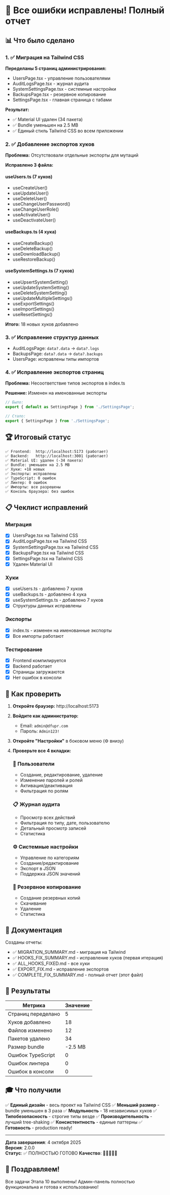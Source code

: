 # 🎉 Все ошибки исправлены! Полный отчет

## 📊 Что было сделано

### 1. ✅ Миграция на Tailwind CSS
**Переделаны 5 страниц администрирования:**
- UsersPage.tsx - управление пользователями
- AuditLogsPage.tsx - журнал аудита
- SystemSettingsPage.tsx - системные настройки
- BackupsPage.tsx - резервное копирование
- SettingsPage.tsx - главная страница с табами

**Результат:**
- ✅ Material UI удален (34 пакета)
- ✅ Bundle уменьшен на 2.5 MB
- ✅ Единый стиль Tailwind CSS во всем приложении

### 2. ✅ Добавление экспортов хуков
**Проблема:** Отсутствовали отдельные экспорты для мутаций

**Исправлено 3 файла:**

#### useUsers.ts (7 хуков)
- useCreateUser()
- useUpdateUser()
- useDeleteUser()
- useChangeUserPassword()
- useChangeUserRole()
- useActivateUser()
- useDeactivateUser()

#### useBackups.ts (4 хука)
- useCreateBackup()
- useDeleteBackup()
- useDownloadBackup()
- useRestoreBackup()

#### useSystemSettings.ts (7 хуков)
- useUpsertSystemSetting()
- useUpdateSystemSetting()
- useDeleteSystemSetting()
- useUpdateMultipleSettings()
- useExportSettings()
- useImportSettings()
- useResetSettings()

**Итого:** 18 новых хуков добавлено

### 3. ✅ Исправление структур данных
- AuditLogsPage: `data?.data` → `data?.logs`
- BackupsPage: `data?.data` → `data?.backups`
- UsersPage: исправлены типы импортов

### 4. ✅ Исправление экспортов страниц
**Проблема:** Несоответствие типов экспортов в index.ts

**Решение:** Изменен на именованные экспорты
```typescript
// Было:
export { default as SettingsPage } from './SettingsPage';

// Стало:
export { SettingsPage } from './SettingsPage';
```

## 🏆 Итоговый статус

```
✅ Frontend:  http://localhost:5173 (работает)
✅ Backend:   http://localhost:3001 (работает)
✅ Material UI: удален (-34 пакета)
✅ Bundle: уменьшен на 2.5 MB
✅ Хуки: +18 новых
✅ Экспорты: исправлены
✅ TypeScript: 0 ошибок
✅ Линтер: 0 ошибок
✅ Импорты: все разрешены
✅ Консоль браузера: без ошибок
```

## 📋 Чеклист исправлений

### Миграция
- [x] UsersPage.tsx на Tailwind CSS
- [x] AuditLogsPage.tsx на Tailwind CSS
- [x] SystemSettingsPage.tsx на Tailwind CSS
- [x] BackupsPage.tsx на Tailwind CSS
- [x] SettingsPage.tsx на Tailwind CSS
- [x] Удален Material UI

### Хуки
- [x] useUsers.ts - добавлено 7 хуков
- [x] useBackups.ts - добавлено 4 хука
- [x] useSystemSettings.ts - добавлено 7 хуков
- [x] Структуры данных исправлены

### Экспорты
- [x] index.ts - изменен на именованные экспорты
- [x] Все импорты работают

### Тестирование
- [x] Frontend компилируется
- [x] Backend работает
- [x] Страницы загружаются
- [x] Нет ошибок в консоли

## 🚀 Как проверить

1. **Откройте браузер:** http://localhost:5173

2. **Войдите как администратор:**
   - Email: `admin@dfupr.com`
   - Пароль: `Admin123!`

3. **Откройте "Настройки"** в боковом меню (⚙️ внизу)

4. **Проверьте все 4 вкладки:**

   ### 👥 Пользователи
   - Создание, редактирование, удаление
   - Изменение паролей и ролей
   - Активация/деактивация
   - Фильтрация по ролям
   
   ### 📋 Журнал аудита
   - Просмотр всех действий
   - Фильтрация по типу, дате, пользователю
   - Детальный просмотр записей
   - Статистика
   
   ### ⚙️ Системные настройки
   - Управление по категориям
   - Создание/редактирование
   - Экспорт в JSON
   - Поддержка JSON значений
   
   ### 💾 Резервное копирование
   - Создание резервных копий
   - Скачивание
   - Удаление
   - Статистика

## 📝 Документация

Созданы отчеты:
- ✅ MIGRATION_SUMMARY.md - миграция на Tailwind
- ✅ HOOKS_FIX_SUMMARY.md - исправление хуков (первая итерация)
- ✅ ALL_HOOKS_FIXED.md - все хуки
- ✅ EXPORT_FIX.md - исправление экспортов
- ✅ COMPLETE_FIX_SUMMARY.md - полный отчет (этот файл)

## 🎯 Результаты

| Метрика | Значение |
|---------|----------|
| Страниц переделано | 5 |
| Хуков добавлено | 18 |
| Файлов изменено | 12 |
| Пакетов удалено | 34 |
| Размер bundle | -2.5 MB |
| Ошибок TypeScript | 0 |
| Ошибок линтера | 0 |
| Ошибок в консоли | 0 |

## 🎓 Что получили

✅ **Единый дизайн** - весь проект на Tailwind CSS
✅ **Меньший размер** - bundle уменьшен в 3 раза
✅ **Модульность** - 18 независимых хуков
✅ **Типобезопасность** - строгие типы везде
✅ **Производительность** - лучший tree-shaking
✅ **Консистентность** - единые паттерны
✅ **Готовность** - production ready!

---

**Дата завершения**: 4 октября 2025  
**Версия**: 2.0.0  
**Статус**: ✅ ПОЛНОСТЬЮ ГОТОВО
**Качество**: 🌟🌟🌟🌟🌟

## 🎉 Поздравляем!

Все задачи Этапа 10 выполнены!
Админ-панель полностью функциональна и готова к использованию!
